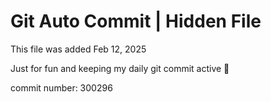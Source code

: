 # Git Auto Commit | Hidden File

This file was added Feb 12, 2025

Just for fun and keeping my daily git commit active 🤪

commit number: 300296
